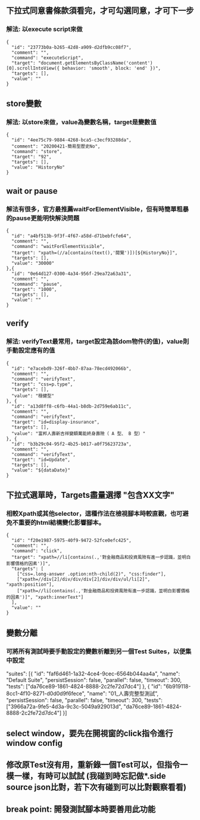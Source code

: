 ## 下拉式同意書條款須看完，才可勾選同意，才可下一步
### 解法: 以execute script來做
    {
      "id": "23773b0a-b265-42d8-a909-d2dfb9cc08f7",
      "comment": "",
      "command": "executeScript",
      "target": "document.getElementsByClassName('content')[0].scrollIntoView({ behavior: 'smooth', block: 'end' })",
      "targets": [],
      "value": ""
    }


## store變數
### 解法: 以store來做，value為變數名稱，target是變數值
    {
      "id": "4ee75c79-9884-4268-bca5-c3ecf93288da",
      "comment": "20200421-簡易型歷史No",
      "command": "store",
      "target": "92",
      "targets": [],
      "value": "HistoryNo"
    }


## wait or pause
### 解法有很多，官方最推薦waitForElementVisible，但有時簡單粗暴的pause更能明快解決問題
    {
      "id": "a4bf513b-9f3f-4f67-a58d-d71bebfcfe64",
      "comment": "",
      "command": "waitForElementVisible",
      "target": "xpath=(//a[contains(text(),'閱覽')])[${HistoryNo}]",
      "targets": [],
      "value": "30000"
    },{
      "id": "0e64d127-0300-4a34-956f-29ea72a63a31",
      "comment": "",
      "command": "pause",
      "target": "1000",
      "targets": [],
      "value": ""
    }


## verify
### 解法: verifyText最常用，target設定為該dom物件(的值)，value則手動設定應有的值
    {
      "id": "e7acebd9-326f-4bb7-87aa-78ecd492066b",
      "comment": "",
      "command": "verifyText",
      "target": "css=p.type",
      "targets": [],
      "value": "穩健型"
    }, {
      "id": "a13d8ff8-c6fb-44a1-b8db-2d759e6ab11c",
      "comment": "",
      "command": "verifyText",
      "target": "id=display-insurance",
      "targets": [],
      "value": "富邦人壽新吉祥變額萬能終身壽險（ A 型、 B 型）"
    }, {
      "id": "b3b29c04-95f2-4b25-b017-a0f75623723a",
      "comment": "",
      "command": "verifyText",
      "target": "id=Update",
      "targets": [],
      "value": "${dataDate}"
    }


## 下拉式選單時，Targets盡量選擇 "包含XX文字"
### 相較Xpath或其他selector，這種作法在檢視腳本時較直觀，也可避免不重要的html結構變化影響腳本。
    {
      "id": "f20e1987-5975-40f9-9472-52fce0efc425",
      "comment": "",
      "command": "click",
      "target": "xpath=//li[contains(.,'對金融商品和投資風險有進一步認識，並明白影響價格的因素')]",
      "targets": [
        ["css=.long-answer .option:nth-child(2)", "css:finder"],
        ["xpath=//div[2]/div/div/div[2]/div/div/ul/li[2]", "xpath:position"],
        ["xpath=//li[contains(.,'對金融商品和投資風險有進一步認識，並明白影響價格的因素')]", "xpath:innerText"]
      ],
      "value": ""
    }


## 變數分離
### 可將所有測試時要手動設定的變數析離到另一個Test Suites，以便集中設定
  "suites": [{
    "id": "faf6d461-1a32-4ce4-9cec-6564b044aa4a",
    "name": "Default Suite",
    "persistSession": false,
    "parallel": false,
    "timeout": 300,
    "tests": ["da76ce89-1861-4824-8888-2c2fe72d7dc4"]
  }, {
    "id": "6b919118-8cc1-4f10-8271-d0d0d9f6fece",
    "name": "01_人壽完整型測試",
    "persistSession": false,
    "parallel": false,
    "timeout": 300,
    "tests": ["3966a72a-9fe5-4d3a-9c3c-5049a929013d", "da76ce89-1861-4824-8888-2c2fe72d7dc4"]
  }]


## select window，要先在開視窗的click指令進行window config

## 修改原Test沒有用，重新錄一個Test可以，但指令一模一樣，有時可以試試 (我碰到時忘記做*.side source json比對，若下次有碰到可以比對觀察看看)

## break point: 開發測試腳本時要善用此功能
